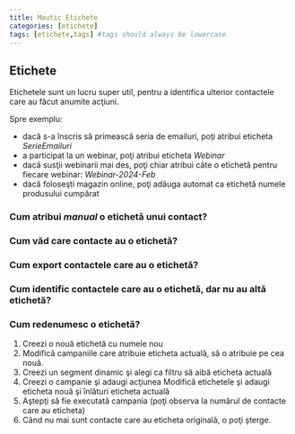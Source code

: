 ```yaml
---
title: Mautic Etichete
categories: [etichete]
tags: [etichete,tags] #tags should always be lowercase
---
```


## Etichete
Etichetele sunt un lucru super util, pentru a identifica ulterior contactele care au făcut anumite acţiuni.

Spre exemplu:
* dacă s-a înscris să primească seria de emailuri, poţi atribui eticheta _SerieEmailuri_
* a participat la un webinar, poţi atribui eticheta _Webinar_
* dacă susţii webinarii mai des, poţi chiar atribui câte o etichetă pentru fiecare webinar: _Webinar-2024-Feb_
* dacă foloseşti magazin online, poţi adăuga automat ca etichetă numele produsului cumpărat

### Cum atribui _manual_ o etichetă unui contact?

### Cum văd care contacte au o etichetă?

### Cum export contactele care au o etichetă?

### Cum identific contactele care au o etichetă, dar nu au altă etichetă?

### Cum redenumesc o etichetă?
1. Creezi o nouă etichetă cu numele nou
1. Modifică campaniile care atribuie eticheta actuală, să o atribuie pe cea nouă.
1. Creezi un segment dinamic şi alegi ca filtru să aibă eticheta actuală
1. Creezi o campanie şi adaugi acţiunea Modifică etichetele şi adaugi eticheta nouă şi înlături eticheta actuală
1. Aştepţi să fie executată campania (poţi observa la numărul de contacte care au eticheta)
1. Când nu mai sunt contacte care au eticheta originală, o poţi şterge.









